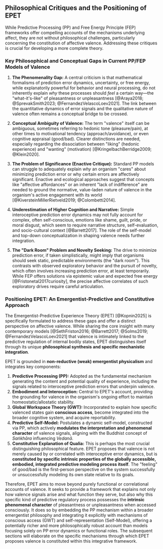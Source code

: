 ## Philosophical Critiques and the Positioning of EPET

While Predictive Processing (PP) and Free Energy Principle (FEP) frameworks offer compelling accounts of the mechanisms underlying affect, they are not without philosophical challenges, particularly concerning the constitution of affective valence. Addressing these critiques is crucial for developing a more complete theory.

### Key Philosophical and Conceptual Gaps in Current PP/FEP Models of Valence

1.  **The Phenomenality Gap:** A central criticism is that mathematical formalisms of prediction error dynamics, uncertainty, or free energy, while explanatorily powerful for behavior and neural processing, do not inherently explain *why* these processes should *feel* a certain way—the "what-it's-like" of pleasantness or unpleasantness [@Araya2018; @SprevakSmith2023; @FernandezVelascoLoev2021]. The link between the quantitative dynamics of error signals and the qualitative nature of valence often remains a conceptual bridge to be crossed.

2.  **Conceptual Ambiguity of Valence:** The term "valence" itself can be ambiguous, sometimes referring to hedonic tone (pleasure/pain), at other times to motivational tendency (approach/avoidance), or even cognitive appraisal (good/bad). Clearer distinctions are needed, especially regarding the dissociation between "liking" (hedonic experience) and "wanting" (motivation) [@KringelbachBerridge2009; @Klein2020].

3.  **The Problem of Significance (Enactive Critique):** Standard PP models can struggle to adequately explain *why* an organism "cares" about minimizing prediction error or why certain errors are affectively significant. Enactive and ecological approaches suggest that concepts like "affective affordances" or an inherent "lack of indifference" are needed to ground the normative, value-laden nature of valence in the organism's active engagement with its world [@KiversteinMillerRietveld2019; @Colombetti2014].

4.  **Underestimation of Higher Cognition and Narrative:** Simple interoceptive prediction error dynamics may not fully account for complex, often self-conscious, emotions like shame, guilt, pride, or moral disgust, which seem to require narrative structure, self-evaluation, and socio-cultural context [@Barrett2017]. The role of the self-model and top-down conceptualization in shaping valence needs further integration.

5.  **The "Dark Room" Problem and Novelty Seeking:** The drive to minimize prediction error, if taken simplistically, might imply that organisms should seek static, predictable environments (the "dark room"). This contrasts with observed exploratory behavior and the pursuit of novelty, which often involves increasing prediction error, at least temporarily. While FEP offers solutions via epistemic value and expected free energy [@Fristonetal2017curiosity], the precise affective correlates of such exploratory drives require careful articulation.

### Positioning EPET: An Emergentist-Predictive and Constitutive Approach

The Emergentist-Predictive Experience Theory (EPET) [@Kopnin2025] is specifically formulated to address these gaps and offer a distinct perspective on affective valence. While sharing the core insight with many contemporary models [@SethFriston2016; @Barrett2017; @Solms2019; @FernandezVelascoLoev2021] that valence is intimately linked to the predictive regulation of internal bodily states, EPET distinguishes itself through its unique **philosophical synthesis and specific mechanistic integration**.

EPET is grounded in **non-reductive (weak) emergentist physicalism** and integrates key components:

1.  **Predictive Processing (PP):** Adopted as the fundamental mechanism generating the content and potential quality of experience, including the signals related to interoceptive prediction errors that underpin valence.
2.  **Embodiment and Interoception:** Central to EPET's account, providing the grounding for valence in the organism's ongoing effort to maintain homeostatic/allostatic stability.
3.  **Global Workspace Theory (GWT):** Incorporated to explain how specific valenced states gain **conscious access**, become integrated into the broader cognitive system, and acquire reportability.
4.  **Predictive Self-Model:** Postulates a dynamic self-model, constructed via PP, which actively **modulates the interpretation and phenomenal character** of valence signals, aligning with the Buddhist concept of *Saṅkhāra* influencing *Vedanā*.
5.  **Constitutive Explanation of Qualia:** This is perhaps the most crucial distinguishing philosophical feature. EPET proposes that valence is not merely caused by or correlated with interoceptive error dynamics, but is **constituted by specific intrinsic properties of the globally accessible, embodied, integrated predictive modeling process itself**. The "feeling" of good/bad is the first-person perspective on the system successfully or unsuccessfully modeling its own state relative to its goals.

Therefore, EPET aims to move beyond purely functional or correlational accounts of valence. It seeks to provide a framework that explains not only how valence signals arise and what function they serve, but also why this specific kind of predictive regulatory process possesses the **intrinsic phenomenal character** of pleasantness or unpleasantness when accessed consciously. It does so by embedding the PP mechanism within a broader emergentist philosophy and integrating it explicitly with mechanisms of conscious access (GWT) and self-representation (Self-Model), offering a potentially richer and more philosophically robust account than models focusing solely on PP error dynamics or functional roles. The subsequent sections will elaborate on the specific mechanisms through which EPET proposes valence is constituted within this integrative framework.